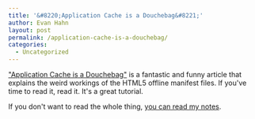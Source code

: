 ```yaml
---
title: '&#8220;Application Cache is a Douchebag&#8221;'
author: Evan Hahn
layout: post
permalink: /application-cache-is-a-douchebag/
categories:
  - Uncategorized
---
```

["Application Cache is a Douchebag"][1] is a fantastic and funny article that explains the weird workings of the HTML5 offline manifest files. If you've time to read it, read it. It's a great tutorial.

If you don't want to read the whole thing, [you can read my notes][2].

 [1]: http://www.alistapart.com/articles/application-cache-is-a-douchebag/
 [2]: http://evanhahn.com/wp-content/uploads/2012/05/how-to-appcache.txt
